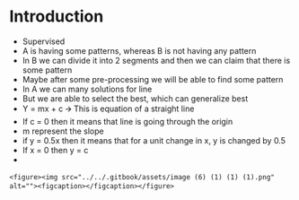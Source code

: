 # Introduction

* Supervised
* A is having some patterns, whereas B is not having any pattern
* In B we can divide it into 2 segments and then we can claim that there is some pattern
* Maybe after some pre-processing we will be able to find some pattern
* In A we can many solutions for line
* But we are able to select the best, which can generalize best
* Y = mx + c 🡪 This is equation of a straight line
* If c = 0 then it means that line is going through the origin
* m represent the slope
* if y = 0.5x then it means that for a unit change in x, y is changed by 0.5
* If x = 0 then y = c
*

    <figure><img src="../../.gitbook/assets/image (6) (1) (1) (1).png" alt=""><figcaption></figcaption></figure>
